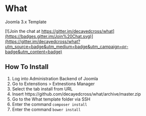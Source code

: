 <h1>What</h1>
<p>Joomla 3.x Template</p>

[![Join the chat at https://gitter.im/decayedcross/what](https://badges.gitter.im/Join%20Chat.svg)](https://gitter.im/decayedcross/what?utm_source=badge&utm_medium=badge&utm_campaign=pr-badge&utm_content=badge)

<h2>How To Install</h2>
<ol>
<li>Log into Administration Backend of Joomla</li>
<li>Go to Extenstions > Extnestions Manager</li>
<li>Select the tab install from URL</li>
<li>Insert https://github.com/decayedcross/what/archive/master.zip</li>
<li>Go to the What template folder via SSH</li>
<li>Enter the command <code>composer install</code></li>
<li>Enter the command <code>bower install</code></li>
</ol>